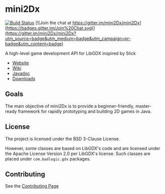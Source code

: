 mini2Dx
=======

[![Build Status](https://travis-ci.org/mini2Dx/mini2Dx.svg?branch=master)](https://travis-ci.org/mini2Dx/mini2Dx)
[![Join the chat at https://gitter.im/mini2Dx/mini2Dx](https://badges.gitter.im/Join%20Chat.svg)](https://gitter.im/mini2Dx/mini2Dx?utm_source=badge&utm_medium=badge&utm_campaign=pr-badge&utm_content=badge)

A high-level game development API for LibGDX inspired by Slick

*   [Website](https://mini2Dx.org/)
*   [Wiki](https://github.com/mini2Dx/mini2Dx/wiki)
*   [Javadoc](https://mini2dx.org/documentation.html)
*   [Downloads](https://mini2dx.org/downloads.html)

Goals
---------------------

The main objective of mini2Dx is to provide a beginner-friendly, master-ready framework for rapidly prototyping and building 2D games in Java.

License
---------------------

The project is licensed under the BSD 3-Clause License.

However, some classes are based on LibGDX's code and are licensed under the Apache License Version 2.0 per LibGDX's license. Such classes are placed under ```com.badlogic.gdx``` packages.

Contributing
---------------------

See the [Contributing Page](https://github.com/mini2Dx/mini2Dx/blob/master/CONTRIBUTING.md)
